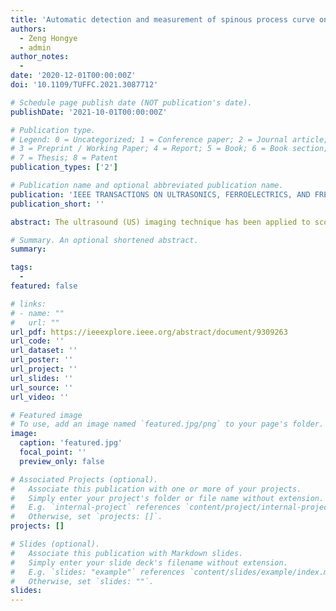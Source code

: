 ```yaml
---
title: 'Automatic detection and measurement of spinous process curve on clinical ultrasound spine images'
authors:
  - Zeng Hongye
  - admin
author_notes:
  -
date: '2020-12-01T00:00:00Z'
doi: '10.1109/TUFFC.2021.3087712'

# Schedule page publish date (NOT publication's date).
publishDate: '2021-10-01T00:00:00Z'

# Publication type.
# Legend: 0 = Uncategorized; 1 = Conference paper; 2 = Journal article;
# 3 = Preprint / Working Paper; 4 = Report; 5 = Book; 6 = Book section;
# 7 = Thesis; 8 = Patent
publication_types: ['2']

# Publication name and optional abbreviated publication name.
publication: 'IEEE TRANSACTIONS ON ULTRASONICS, FERROELECTRICS, AND FREQUENCY CONTROL'
publication_short: ''

abstract: The ultrasound (US) imaging technique has been applied to scoliosis assessment, and the proxy Cobb angle can be acquired on the US coronal images. The spinous process angle (SPA) is a valuable parameter to indicate 3-D deformity of spine. However, the SPA cannot be measured on US images since the spinous process (SP) is merged in the soft tissue layer and impossible to be identified on the coronal view directly. A new method based on the gradient vector flow (GVF) snake model was proposed to automatically locate SP position on the US transverse images, and the density-based spatial clustering of application with noise (DBSCAN) was used to remove the outliers out of the detected location results. With marking the SP points on the US coronal image, the SP curve was interpolated and the SPA was measured. The algorithm was evaluated on 50 subjects with various severity of scoliosis, and two raters measured the SPA on both US images and radiographs manually. The mean absolute differences (MADs) of SPAs obtained from the two modalities were 3.4° ± 2.4° and 3.6° ± 2.8° for the two raters, respectively, which were less than the clinical acceptance error (5°), and the results reported a good linear correlation ( r > 0.85) between the US method and radiography. It indicates that the proposed method can be a promising approach for SPA measurement using the US imaging technique.

# Summary. An optional shortened abstract.
summary: 

tags:
  - 
featured: false

# links:
# - name: ""
#   url: ""
url_pdf: https://ieeexplore.ieee.org/abstract/document/9309263
url_code: ''
url_dataset: ''
url_poster: ''
url_project: ''
url_slides: ''
url_source: ''
url_video: ''

# Featured image
# To use, add an image named `featured.jpg/png` to your page's folder.
image:
  caption: 'featured.jpg'
  focal_point: ''
  preview_only: false

# Associated Projects (optional).
#   Associate this publication with one or more of your projects.
#   Simply enter your project's folder or file name without extension.
#   E.g. `internal-project` references `content/project/internal-project/index.md`.
#   Otherwise, set `projects: []`.
projects: []

# Slides (optional).
#   Associate this publication with Markdown slides.
#   Simply enter your slide deck's filename without extension.
#   E.g. `slides: "example"` references `content/slides/example/index.md`.
#   Otherwise, set `slides: ""`.
slides:
---
```



